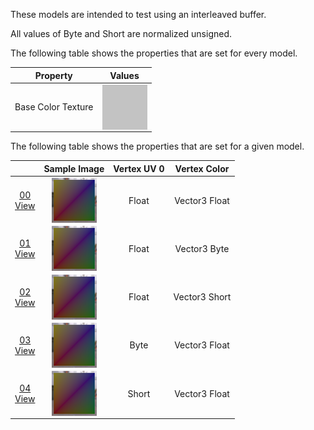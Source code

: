 These models are intended to test using an interleaved buffer.  

All values of Byte and Short are normalized unsigned.  

The following table shows the properties that are set for every model.  

| Property | **Values** |
| :---: | :---: |
| Base Color Texture | [<img src="Figures/Thumbnails/BaseColor_Grey.png" align="middle">](Textures/BaseColor_Grey.png) |


The following table shows the properties that are set for a given model.  

|   | Sample Image | Vertex UV 0 | Vertex Color |
| :---: | :---: | :---: | :---: |
| [00](Buffer_Interleaved_00.gltf)<br>[View](https://bghgary.github.io/glTF-Assets-Viewer/?folder=Buffer_Interleaved&model=0) | [<img src="Figures/Thumbnails/Buffer_Interleaved_00.png" align="middle">](Figures/SampleImages/Buffer_Interleaved_00.png) | Float | Vector3 Float |
| [01](Buffer_Interleaved_01.gltf)<br>[View](https://bghgary.github.io/glTF-Assets-Viewer/?folder=Buffer_Interleaved&model=1) | [<img src="Figures/Thumbnails/Buffer_Interleaved_01.png" align="middle">](Figures/SampleImages/Buffer_Interleaved_01.png) | Float | Vector3 Byte |
| [02](Buffer_Interleaved_02.gltf)<br>[View](https://bghgary.github.io/glTF-Assets-Viewer/?folder=Buffer_Interleaved&model=2) | [<img src="Figures/Thumbnails/Buffer_Interleaved_02.png" align="middle">](Figures/SampleImages/Buffer_Interleaved_02.png) | Float | Vector3 Short |
| [03](Buffer_Interleaved_03.gltf)<br>[View](https://bghgary.github.io/glTF-Assets-Viewer/?folder=Buffer_Interleaved&model=3) | [<img src="Figures/Thumbnails/Buffer_Interleaved_03.png" align="middle">](Figures/SampleImages/Buffer_Interleaved_03.png) | Byte | Vector3 Float |
| [04](Buffer_Interleaved_04.gltf)<br>[View](https://bghgary.github.io/glTF-Assets-Viewer/?folder=Buffer_Interleaved&model=4) | [<img src="Figures/Thumbnails/Buffer_Interleaved_04.png" align="middle">](Figures/SampleImages/Buffer_Interleaved_04.png) | Short | Vector3 Float |
 
